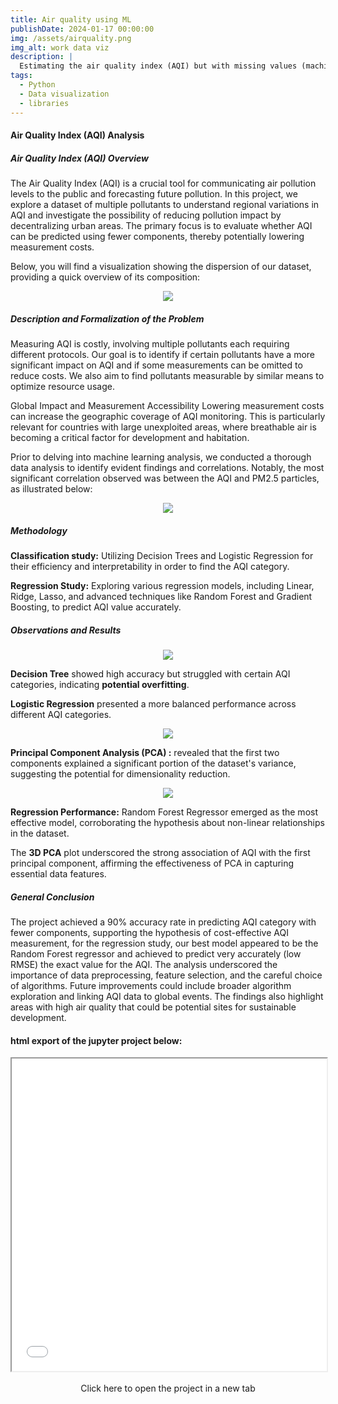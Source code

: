 ```yaml
---
title: Air quality using ML
publishDate: 2024-01-17 00:00:00
img: /assets/airquality.png
img_alt: work data viz
description: |
  Estimating the air quality index (AQI) but with missing values (machines) so that it can be calculated easier and cheaper
tags:
  - Python
  - Data visualization
  - libraries
---
```


#### Air Quality Index (AQI) Analysis

##### Air Quality Index (AQI) Overview

The Air Quality Index (AQI) is a crucial tool for communicating air pollution levels to the public and forecasting future pollution. In this project, we explore a dataset of multiple pollutants to understand regional variations in AQI and investigate the possibility of reducing pollution impact by decentralizing urban areas. The primary focus is to evaluate whether AQI can be predicted using fewer components, thereby potentially lowering measurement costs.

Below, you will find a visualization showing the dispersion of our dataset, providing a quick overview of its composition:
<div style="text-align: center;">
    <img src="/assets/aqiHeatMap.png" />
</div>

##### Description and Formalization of the Problem

Measuring AQI is costly, involving multiple pollutants each requiring different protocols. Our goal is to identify if certain pollutants have a more significant impact on AQI and if some measurements can be omitted to reduce costs. We also aim to find pollutants measurable by similar means to optimize resource usage.

Global Impact and Measurement Accessibility
Lowering measurement costs can increase the geographic coverage of AQI monitoring. This is particularly relevant for countries with large unexploited areas, where breathable air is becoming a critical factor for development and habitation.

Prior to delving into machine learning analysis, we conducted a thorough data analysis to identify evident findings and correlations. Notably, the most significant correlation observed was between the AQI and PM2.5 particles, as illustrated below:

<div style="text-align: center;">
    <img src="/assets/aqireg.png" />
</div>

##### Methodology

**Classification study:** Utilizing Decision Trees and Logistic Regression for their efficiency and interpretability in order to find the AQI category.

**Regression Study:** Exploring various regression models, including Linear, Ridge, Lasso, and advanced techniques like Random Forest and Gradient Boosting, to predict AQI value accurately.

##### Observations and Results

<div style="text-align: center;">
    <img src="/assets/modelsScoreAQI.png" />
</div>

**Decision Tree** showed high accuracy but struggled with certain AQI categories, indicating **potential overfitting**.

**Logistic Regression** presented a more balanced performance across different AQI categories.

<div style="text-align: center;">
    <img src="/assets/aqiPca.png" />
</div>

**Principal Component Analysis (PCA) :** revealed that the first two components explained a significant portion of the dataset's variance, suggesting the potential for dimensionality reduction.

<div style="text-align: center;">
    <img src="/assets/modelsReg.png" />
</div>

**Regression Performance:** Random Forest Regressor emerged as the most effective model, corroborating the hypothesis about non-linear relationships in the dataset.


The **3D PCA** plot underscored the strong association of AQI with the first principal component, affirming the effectiveness of PCA in capturing essential data features.

##### General Conclusion
The project achieved a 90% accuracy rate in predicting AQI category with fewer components, supporting the hypothesis of cost-effective AQI measurement, for the regression study, our best model appeared to be the Random Forest regressor and achieved to predict very accurately (low RMSE) the exact value for the AQI. The analysis underscored the importance of data preprocessing, feature selection, and the careful choice of algorithms. Future improvements could include broader algorithm exploration and linking AQI data to global events. The findings also highlight areas with high air quality that could be potential sites for sustainable development.


#### html export of the jupyter project below:



<iframe src="/assets/aqi.html" style="width:100%; height:500px;"></iframe>


<!-- Le bouton avec une classe spécifique -->
<a href="/assets/aqi.html" target="_blank" class="mon-bouton">
  Click here to open the project in a new tab
</a>

<style>
  /* Style spécifique pour le bouton avec la classe "mon-bouton" */
  .mon-bouton {
    position: relative;
    display: flex;
    place-content: center;
    text-align: center;
    padding: 0.56em 2em;
    gap: 0.8em;
    color: var(--accent-text-over);
    text-decoration: none;
    line-height: 1.1;
    border-radius: 999rem;
    overflow: hidden;
    background: var(--gradient-accent-orange);
    box-shadow: var(--shadow-md);
    white-space: nowrap;
  }

  @media (min-width: 20em) {
    .mon-bouton {
      font-size: var(--text-lg);
    }
  }

  /* Overlay pour les effets au survol */
  .mon-bouton::after {
    content: '';
    position: absolute;
    inset: 0;
    pointer-events: none;
    transition: background-color var(--theme-transition);
    mix-blend-mode: overlay;
  }

  .mon-bouton:focus::after,
  .mon-bouton:hover::after {
    background-color: hsla(var(--gray-999-basis), 0.3);
  }

  @media (min-width: 50em) {
    .mon-bouton {
      padding: 1.125rem 2.5rem;
      font-size: var(--text-xl);
    }
  }
</style>




